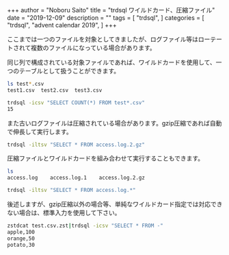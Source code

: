 +++
author = "Noboru Saito"
title = "trdsql ワイルドカード、圧縮ファイル"
date = "2019-12-09"
description = ""
tags = [
    "trdsql",
]
categories = [
    "trdsql",
    "advent calendar 2019",
]
+++

ここまでは一つのファイルを対象としてきましたが、ログファイル等はローテートされて複数のファイルになっている場合があります。

同じ列で構成されている対象ファイルであれば、ワイルドカードを使用して、一つのテーブルとして扱うことができます。

```sh
ls test*.csv
test1.csv  test2.csv  test3.csv
```

```sh
trdsql -icsv "SELECT COUNT(*) FROM test*.csv"
15
```

また古いログファイルは圧縮されている場合があります。gzip圧縮であれば自動で伸長して実行します。

```sh
trdsql -iltsv "SELECT * FROM access.log.2.gz"
```

圧縮ファイルとワイルドカードを組み合わせて実行することもできます。

```sh
ls
access.log    access.log.1    access.log.2.gz
```

```sh
trdsql -iltsv "SELECT * FROM access.log.*"
```

後述しますが、gzip圧縮以外の場合等、単純なワイルドカード指定では対応できない場合は、標準入力を使用して下さい。

```sh
zstdcat test.csv.zst|trdsql -icsv "SELECT * FROM -"
apple,100
orange,50
potato,30
```
